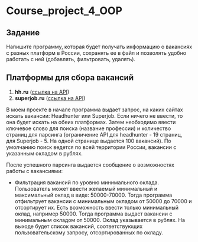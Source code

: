 # Course_project_4_OOP
## Задание

Напишите программу, которая будет получать информацию о вакансиях с разных платформ в России, сохранять ее в файл и позволять удобно работать с ней
(добавлять, фильтровать, удалять).

## Платформы для сбора вакансий

1. **hh.ru** ([ссылка на API](https://github.com/hhru/api/blob/master/docs/general.md))
2. **superjob.ru** ([ссылка на API](https://api.superjob.ru/))

В моем проекте в начале программа выдает запрос, на каких сайтах искать вакансии: Headhunter или Superjob. Если ничего не ввести, то она будет искать на обеих платформах. Затем необходимо ввести ключевое слово для поиска (название профессии) и количество страниц для парсинга (ограничение API для headhunter - 19 страниц, для Superjob - 5. На одной странице выдается 100 вакансий). По умолчанию поиск ведется по всей территории России, вакансии с указанным окладом в рублях.

После успешного парсинга выдается сообщение о возможностях работы с вакансиями:
- Фильтрация вакансий по уровню минимального оклада. Пользователь может ввести желаемый минимальный и максимальный оклад в виде: 50000-70000. Тогда программа отфильтрует вакансии с минимальным окладом от 50000 до 70000 и отсортирует их. Есть возможность ввести только минимальный оклад, например 50000. Тогда программа выдаст вакансии с минимальным окладом от 50000. Оклад указывается в рублях. На выходе будет список вакансий, соответствующих пользовательскому запросу, отсортированных по окладу.
